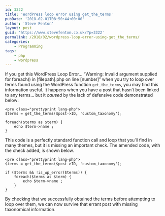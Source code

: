 ```yaml
---
id: 3322
title: 'WordPress loop error using get_the_terms'
pubDate: '2018-02-01T08:50:44+00:00'
author: 'Steve Fenton'
layout: post
guid: 'https://www.stevefenton.co.uk/?p=3322'
permalink: /2018/02/wordpress-loop-error-using-get_the_terms/
categories:
    - Programming
tags:
    - php
    - wordpress
---
```


If you get this WordPress Loop Error… “Warning: Invalid argument supplied for foreach() in \[filepath\].php on line \[number\]” when you try to loop over terms found using the WordPress function `get_the_terms`, you may find this information useful. It happens when you have a post that hasn’t been linked to any terms… but it *caused* by the lack of defensive code demonstrated below:

```
<pre class="prettyprint lang-php">
$terms = get_the_terms($post->ID, 'custom_taxonomy');

foreach($terms as $term) {
    echo $term->name ;
}
```

This code is a perfectly standard function call and loop that you’ll find in many themes, but it is missing an important check. The amended code, with the check added, is shown below.

```
<pre class="prettyprint lang-php">
$terms = get_the_terms($post->ID, 'custom_taxonomy');

if ($terms && !is_wp_error($terms)) {
    foreach($terms as $term) {
        echo $term->name ;
    }
}
```

By checking that we successfully obtained the terms before attempting to loop over them, we can now survive that errant post with missing taxonomical information.